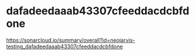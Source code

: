 # dafadeedaaab43307cfeeddacdcbfdone
https://sonarcloud.io/summary/overall?id=neojarvis-testing_dafadeedaaab43307cfeeddacdcbfdone
